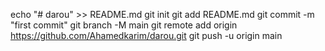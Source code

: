echo "# darou" >> README.md
git init
git add README.md
git commit -m "first commit"
git branch -M main
git remote add origin https://github.com/Ahamedkarim/darou.git
git push -u origin main
